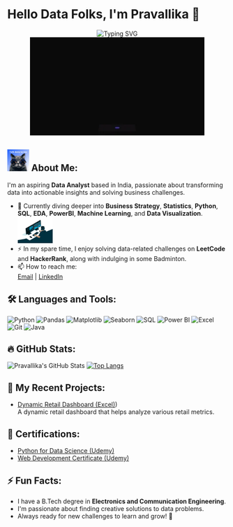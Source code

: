 # Hello Data Folks, I'm Pravallika 👋

<div align="center">
  <img src="https://readme-typing-svg.demolab.com?font=Fira+Code&size=30&pause=1000&width=435&lines=Aspiring+Data+Analyst;Business+Analyst;SQL+Developer;Exploring+Data+Science;Business+Analysis;Machine+Learning;Python;PowerBI" alt="Typing SVG">
</div>


<div align="center">
  <img src="https://github.com/Pravallikamaddi/Pravallikamaddi/raw/main/giphy2.gif" alt="giphy2" width="400">
</div>



##   <img src="https://github.com/Pravallikamaddi/Pravallikamaddi/raw/main/giphy.gif" alt="giphy" width="50"> About Me:
I'm an aspiring **Data Analyst** based in India, passionate about transforming data into actionable insights and solving business challenges.

- 🌱 Currently diving deeper into **Business Strategy**, **Statistics**, **Python**, **SQL**, **EDA**, **PowerBI**, **Machine Learning**, and **Data Visualization**.
  <img src="https://github.com/Pravallikamaddi/Pravallikamaddi/raw/main/giphy1.gif" alt="giphy1" width="80">
- ⚡ In my spare time, I enjoy solving data-related challenges on **LeetCode** and **HackerRank**, along with indulging in some Badminton.
- 📫 How to reach me:  
    [Email](mailto:pravallikamaddi244@gmail.com) | [LinkedIn](https://www.linkedin.com/in/pravallikareddy-maddi)

## 🛠 Languages and Tools:

![Python](https://img.shields.io/badge/Python-3776AB?style=flat&logo=python&logoColor=ffffff)
![Pandas](https://img.shields.io/badge/pandas-150458?style=flat&logo=pandas&logoColor=ffffff)
![Matplotlib](https://img.shields.io/badge/matplotlib-ffffff?style=flat&logo=matplotlib&logoColor=00205B)
![Seaborn](https://img.shields.io/badge/seaborn-00A3E0?style=flat&logo=seaborn&logoColor=white)
![SQL](https://img.shields.io/badge/SQL-4479A1?style=flat&logo=sql&logoColor=ffffff)
![Power BI](https://img.shields.io/badge/Power_BI-F2C811?style=flat&logo=powerbi&logoColor=white)
![Excel](https://img.shields.io/badge/Excel-217346?style=flat&logo=microsoft-excel&logoColor=ffffff)
![Git](https://img.shields.io/badge/Git-F05032?style=flat&logo=git&logoColor=ffffff)
![Java](https://img.shields.io/badge/Java-007396?style=flat&logo=java&logoColor=ffffff)

## 🔥 GitHub Stats:

![Pravallika's GitHub Stats](https://github-readme-stats.vercel.app/api?username=pravallikamaddi&show_icons=true&theme=tokyonight&count_private=true&cache_seconds=1800)
[![Top Langs](https://github-readme-stats.vercel.app/api/top-langs/?username=Pravallikamaddi&layout=compact&theme=cobalt)](https://github.com/Pravallikamaddi)


## 🚀 My Recent Projects:
- [Dynamic Retail Dashboard (Excel)](https://github.com/Pravallikamaddi/Dynamic-Retail-Dashboard))  
   A dynamic retail dashboard that helps analyze various retail metrics.

## 📄 Certifications:
- [Python for Data Science (Udemy)](https://www.udemy.com/certificate/python_for_data_science)  
- [Web Development Certificate (Udemy)](https://www.udemy.com/certificate/web-development)

## ⚡ Fun Facts:
- I have a B.Tech degree in **Electronics and Communication Engineering**.
- I'm passionate about finding creative solutions to data problems.
- Always ready for new challenges to learn and grow! 🚀



